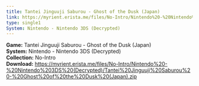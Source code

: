 ```yaml
---
title: Tantei Jinguuji Saburou - Ghost of the Dusk (Japan)
link: https://myrient.erista.me/files/No-Intro/Nintendo%20-%20Nintendo%203DS%20(Decrypted)/Tantei%20Jinguuji%20Saburou%20-%20Ghost%20of%20the%20Dusk%20(Japan).zip
type: single1
System: Nintendo - Nintendo 3DS (Decrypted)
---
```

<b>Game:</b> Tantei Jinguuji Saburou - Ghost of the Dusk (Japan)<br>
<b>System:</b> Nintendo - Nintendo 3DS (Decrypted)<br>
<b>Collection:</b> No-Intro<br>
<b>Download:</b> https://myrient.erista.me/files/No-Intro/Nintendo%20-%20Nintendo%203DS%20(Decrypted)/Tantei%20Jinguuji%20Saburou%20-%20Ghost%20of%20the%20Dusk%20(Japan).zip